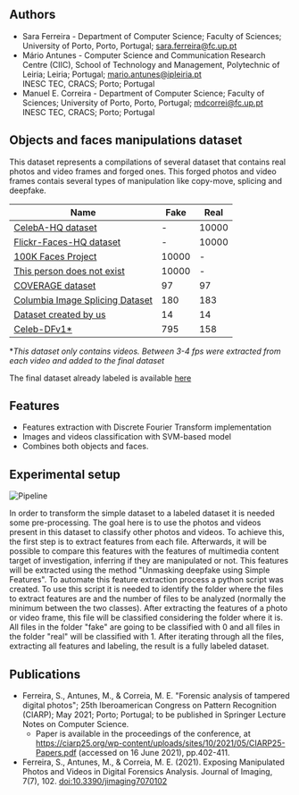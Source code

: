 ## Authors

- Sara Ferreira - Department of Computer Science; Faculty of Sciences; University of Porto, Porto, Portugal; sara.ferreira@fc.up.pt
- Mário Antunes - Computer Science and Communication Research Centre (CIIC), School of Technology and Management, Polytechnic of Leiria; Leiria; Portugal; mario.antunes@ipleiria.pt  <br>
INESC TEC, CRACS; Porto; Portugal
- Manuel E. Correira - Department of Computer Science; Faculty of Sciences; University of Porto, Porto, Portugal;  mdcorrei@fc.up.pt <br>
INESC TEC, CRACS; Porto; Portugal 

## Objects and faces manipulations dataset

This dataset represents a compilations of several dataset that contains real photos and video frames and forged ones. This forged photos and video frames contais several types of manipulation like copy-move, splicing and deepfake.

| Name  |  Fake | Real | 
| ----------- | ----------- | ----------- | 
| <a href="https://arxiv.org/abs/1710.10196" target="_blank">CelebA-HQ dataset</a> |   -     | 10000 | 
| <a href="https://arxiv.org/abs/1812.04948" target="_blank">Flickr-Faces-HQ dataset </a>   | -       | 10000 | jewknjrw |
|<a href="https://generated.photos/" target="_blank">100K Faces Project </a>  | 10000 | - | njbhjebhr |
| <a href="https://thispersondoesnotexist.com/" target="_blank">This person does not exist </a> | 10000 | - | wehwu |
| <a href="https://github.com/wenbihan/coverage" target="_blank">COVERAGE dataset </a> | 97| 97| jehbrb|
| <a href="https://www.ee.columbia.edu/ln/dvmm/downloads/AuthSplicedDataSet/AuthSplicedDataSet.htm" target="_blank">Columbia Image Splicing Dataset </a> | 180 | 183 | hegrher |
| <a href="https://uporto-my.sharepoint.com/:f:/g/personal/up201606726_up_pt/ElCayyzNd5tMkvCbIFwjtrsBMiuuHpSR10iV8S5Tj5_vBw?e=9U2SFG" target="_blank">Dataset created by us </a> | 14 | 14 | jerherw |
| <a href="https://arxiv.org/abs/1909.12962" target="_blank">Celeb-DFv1* </a> | 795 | 158 | hebghweb|  

**This dataset only contains videos. Between 3-4 fps were extracted from each video and added to the final dataset*


<!--a href="https://www.autopsy.com/download/" target="_blank">Here</a>, it is possible to find the compilation of all datasets already labeled.-->
The final dataset already labeled is available <a href="https://github.com/saraferreirascf/Photos-Videos-Manipulations-Dataset/tree/main/datasets" target="_blank">here</a>

## Features

- Features extraction with Discrete Fourier Transform implementation
- Images and videos classification with SVM-based model
- Combines both objects and faces.

## Experimental setup

![Pipeline](https://github.com/saraferreirascf/Photos-Videos-Manipulations-Dataset/blob/main/experimental_setup_cropped.png)

In order to transform the simple dataset to a labeled dataset it is needed some pre-processing. The goal here is to use the photos and videos present in this dataset to classify other photos and videos. 
To achieve this, the first step is to extract features from each file. Afterwards, it will be possible to compare this features with the features of multimedia content target of investigation, inferring if they are manipulated or not. 
This features will be extracted using the method "Unmasking deepfake using Simple Features". 
To automate this feature extraction process a python script was created. To use this script it is needed to identify the folder where the files to extract features are and the number of files to be analyzed (normally the minimum between the two classes).
After extracting the features of a photo or video frame, this file will be classified considering the folder where it is. All files in the folder "fake" are going to be classified with 0 and all files in the folder "real" will be classified with 1. 
After iterating through all the files, extracting all features and labeling, the result is a fully labeled dataset.

## Publications
- Ferreira, S., Antunes, M., & Correia, M. E. "Forensic analysis of tampered digital photos"; 25th Iberoamerican Congress on Pattern Recognition (CIARP); May 2021; Porto; Portugal; to be published in Springer Lecture Notes on Computer Science. 
  - Paper is available in the proceedings of the conference, at https://ciarp25.org/wp-content/uploads/sites/10/2021/05/CIARP25-Papers.pdf (accessed on 16 June 2021), pp.402-411.
- Ferreira, S., Antunes, M., & Correia, M. E. (2021). Exposing Manipulated Photos and Videos in Digital Forensics Analysis. Journal of Imaging, 7(7), 102. <a href="https://www.mdpi.com/2313-433X/7/7/102" target="_blank">doi:10.3390/jimaging7070102</a>

